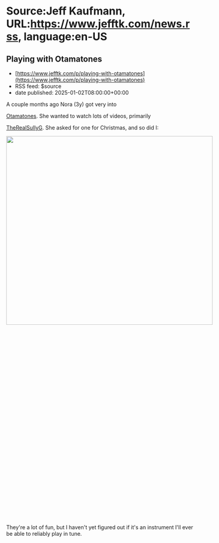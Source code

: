 # Source:Jeff Kaufmann, URL:https://www.jefftk.com/news.rss, language:en-US

## Playing with Otamatones
 - [https://www.jefftk.com/p/playing-with-otamatones](https://www.jefftk.com/p/playing-with-otamatones)
 - RSS feed: $source
 - date published: 2025-01-02T08:00:00+00:00

<p><span>

A couple months ago Nora (3y) got very into </span>

<a href="https://en.wikipedia.org/wiki/Otamatone">Otamatones</a>.  She
wanted to watch lots of videos, primarily 

<a href="https://www.youtube.com/@TheRealSullyG/videos">TheRealSullyG</a>.
She asked for one for Christmas, and so did I:



<p>

<a highlight href="https://www.jefftk.com/otamatones-ruthie-and-nora-big.jpg"><img src="https://www.jefftk.com/otamatones-ruthie-and-nora.jpg" width="550" height="501" class="mobile-fullwidth" style="max-width:100.0vw; max-height:91.1vw;" srcset="https://www.jefftk.com/otamatones-ruthie-and-nora.jpg 550w,https://www.jefftk.com/otamatones-ruthie-and-nora-2x.jpg 1100w"><div style="height:min(91.1vw, 501px)" class="image-vertical-spacer"></div></a>

</p>

<p>

They're a lot of fun, but I haven't yet figured out if it's an
instrument I'll ever be able to reliably play in tune.

</p>

<p>

<iframe width="560" height="315" src="https://www.youtube.com/embed/iiqdO4ireic" title="YouTube v

